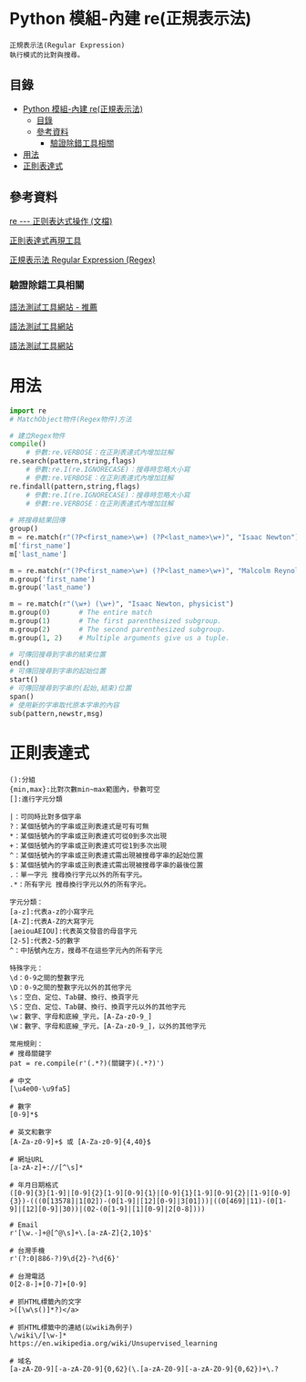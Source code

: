 # Python 模組-內建 re(正規表示法)

```
正規表示法(Regular Expression)
執行模式的比對與搜尋。
```

## 目錄

- [Python 模組-內建 re(正規表示法)](#python-模組-內建-re正規表示法)
	- [目錄](#目錄)
	- [參考資料](#參考資料)
		- [驗證除錯工具相關](#驗證除錯工具相關)
- [用法](#用法)
- [正則表達式](#正則表達式)

## 參考資料

[re --- 正则表达式操作 (文檔)](https://docs.python.org/zh-tw/3/library/re.html)

[正則表達式再現工具](https://c.runoob.com/front-end/854/)

[正規表示法 Regular Expression (Regex)](https://www.fooish.com/regex-regular-expression/)

### 驗證除錯工具相關

[語法測試工具網站 - 推薦](https://regex101.com/)

[語法測試工具網站](https://www.debuggex.com/)

[語法測試工具網站](https://regexr.com/)

# 用法

```python
import re
# MatchObject物件(Regex物件)方法

# 建立Regex物件
compile()
    # 參數:re.VERBOSE：在正則表達式內增加註解
re.search(pattern,string,flags)
    # 參數:re.I(re.IGNORECASE)：搜尋時忽略大小寫
    # 參數:re.VERBOSE：在正則表達式內增加註解
re.findall(pattern,string,flags)
    # 參數:re.I(re.IGNORECASE)：搜尋時忽略大小寫
    # 參數:re.VERBOSE：在正則表達式內增加註解
	
# 將搜尋結果回傳
group()
m = re.match(r"(?P<first_name>\w+) (?P<last_name>\w+)", "Isaac Newton")
m['first_name']
m['last_name']

m = re.match(r"(?P<first_name>\w+) (?P<last_name>\w+)", "Malcolm Reynolds")
m.group('first_name')
m.group('last_name')

m = re.match(r"(\w+) (\w+)", "Isaac Newton, physicist")
m.group(0)       # The entire match
m.group(1)       # The first parenthesized subgroup.
m.group(2)       # The second parenthesized subgroup.
m.group(1, 2)    # Multiple arguments give us a tuple.

# 可傳回搜尋到字串的結束位置
end()
# 可傳回搜尋到字串的起始位置
start()
# 可傳回搜尋到字串的(起始,結束)位置
span()
# 使用新的字串取代原本字串的內容
sub(pattern,newstr,msg)
```

# 正則表達式

```
():分組
{min,max}:比對次數min~max範圍內，參數可空
[]:進行字元分類

|：可同時比對多個字串
?：某個括號內的字串或正則表達式是可有可無
*：某個括號內的字串或正則表達式可從0到多次出現
+：某個括號內的字串或正則表達式可從1到多次出現
^：某個括號內的字串或正則表達式需出現被搜尋字串的起始位置
$：某個括號內的字串或正則表達式需出現被搜尋字串的最後位置
.：單一字元 搜尋換行字元以外的所有字元。
.*：所有字元 搜尋換行字元以外的所有字元。

字元分類：
[a-z]:代表a-z的小寫字元
[A-Z]:代表A-Z的大寫字元
[aeiouAEIOU]:代表英文發音的母音字元
[2-5]:代表2-5的數字
^：中括號內左方，搜尋不在這些字元內的所有字元

特殊字元：
\d：0-9之間的整數字元
\D：0-9之間的整數字元以外的其他字元
\s：空白、定位、Tab鍵、換行、換頁字元
\S：空白、定位、Tab鍵、換行、換頁字元以外的其他字元
\w：數字、字母和底線_字元，[A-Za-z0-9_]
\W：數字、字母和底線_字元，[A-Za-z0-9_]，以外的其他字元

常用規則：
# 搜尋關鍵字
pat = re.compile(r'(.*?)(關鍵字)(.*?)')

# 中文
[\u4e00-\u9fa5]

# 數字
[0-9]*$

# 英文和數字
[A-Za-z0-9]+$ 或 [A-Za-z0-9]{4,40}$

# 網址URL
[a-zA-z]+://[^\s]*

# 年月日期格式
([0-9]{3}[1-9]|[0-9]{2}[1-9][0-9]{1}|[0-9]{1}[1-9][0-9]{2}|[1-9][0-9]{3})-(((0[13578]|1[02])-(0[1-9]|[12][0-9]|3[01]))|((0[469]|11)-(0[1-9]|[12][0-9]|30))|(02-(0[1-9]|[1][0-9]|2[0-8])))

# Email
r'[\w.-]+@[^@\s]+\.[a-zA-Z]{2,10}$'

# 台灣手機
r'(?:0|886-?)9\d{2}-?\d{6}'

# 台灣電話
0[2-8-]+[0-7]+[0-9]

# 抓HTML標籤內的文字
>([\w\s()]*?)</a>

# 抓HTML標籤中的連結(以wiki為例子)
\/wiki\/[\w-]*
https://en.wikipedia.org/wiki/Unsupervised_learning

# 域名
[a-zA-Z0-9][-a-zA-Z0-9]{0,62}(\.[a-zA-Z0-9][-a-zA-Z0-9]{0,62})+\.?
```